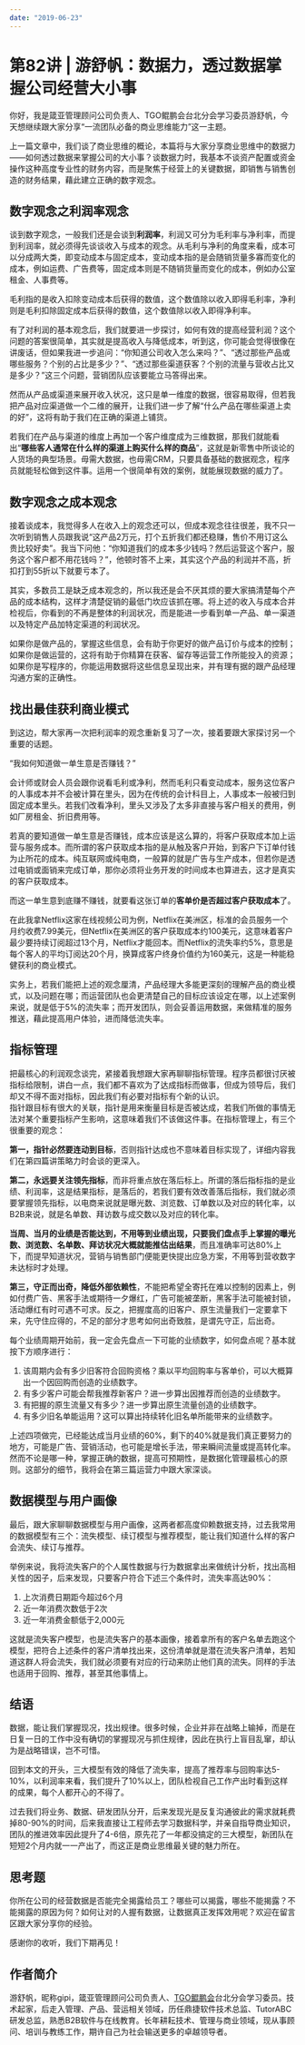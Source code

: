 ```yaml
---
date: "2019-06-23"
---  
```

      
# 第82讲 | 游舒帆：数据力，透过数据掌握公司经营大小事
你好，我是箴亚管理顾问公司负责人、TGO鲲鹏会台北分会学习委员游舒帆，今天想继续跟大家分享“一流团队必备的商业思维能力”这一主题。

上一篇文章中，我们谈了商业思维的概论，本篇将与大家分享商业思维中的数据力——如何透过数据来掌握公司的大小事？谈数据力时，我基本不谈资产配置或资金操作这种高度专业性的财务内容，而是聚焦于经营上的关键数据，即销售与销售创造的财务结果，藉此建立正确的数字观念。

## 数字观念之利润率观念

谈到数字观念，一般我们还是会谈到**利润率**，利润又可分为毛利率与净利率，而提到利润率，就必须得先谈谈收入与成本的观念。从毛利与净利的角度来看，成本可以分成两大类，即变动成本与固定成本，变动成本指的是会随销货量多寡而变化的成本，例如运费、广告费等，固定成本则是不随销货量而变化的成本，例如办公室租金、人事费等。

毛利指的是收入扣除变动成本后获得的数值，这个数值除以收入即得毛利率，净利则是毛利扣除固定成本后获得的数值，这个数值除以收入即得净利率。

有了对利润的基本观念后，我们就要进一步探讨，如何有效的提高经营利润？这个问题的答案很简单，其实就是提高收入与降低成本，听到这，你可能会觉得很像在讲废话，但如果我进一步追问：“你知道公司收入怎么来吗？”、“透过那些产品或哪些服务？个别的占比是多少？”、“透过那些渠道获客？个别的流量与营收占比又是多少？”这三个问题，营销团队应该要能立马答得出来。

<!-- [[[read_end]]] -->

然而从产品或渠道来展开收入状况，这只是单一维度的数据，很容易取得，但若我把产品对应渠道做一个二维的展开，让我们进一步了解“什么产品在哪些渠道上卖的好”，这将有助于我们在正确的渠道上铺货。

若我们在产品与渠道的维度上再加一个客户维度成为三维数据，那我们就能看出“**哪些客人通常在什么样的渠道上购买什么样的商品**”，这就是新零售中所谈论的人货场的典型场景。毋需大数据，也毋需CRM，只要具备基础的数据观念，程序员就能轻松做到这件事。运用一个很简单有效的案例，就能展现数据的威力了。

## 数字观念之成本观念

接着谈成本，我觉得多人在收入上的观念还可以，但成本观念往往很差，我不只一次听到销售人员跟我说“这产品2万元，打个五折我们都还稳赚，售价不用订这么贵比较好卖”。我当下问他：“你知道我们的成本多少钱吗？然后运营这个客户，服务这个客户都不用花钱吗？”，他顿时答不上来，其实这个产品的利润并不高，折扣打到55折以下就要亏本了。

其实，多数员工是缺乏成本观念的，所以我还是会不厌其烦的要大家搞清楚每个产品的成本结构，这样才清楚促销的最低门坎应该抓在哪。将上述的收入与成本合并检视后，你看到的不再是整体的利润状况，而是能进一步看到单一产品、单一渠道以及特定产品加特定渠道的利润状况。

如果你是做产品的，掌握这些信息，会有助于你更好的做产品订价与成本的控制；如果你是做运营的，这将有助于你精算在获客、留存等运营工作所能投入的资源；如果你是写程序的，你能运用数据将这些信息呈现出来，并有理有据的跟产品经理沟通方案的正确性。

## 找出最佳获利商业模式

到这边，帮大家再一次把利润率的观念重新复习了一次，接着要跟大家探讨另一个重要的话题。

“我如何知道做一单生意是否赚钱？”

会计师或财会人员会跟你说看毛利或净利，然而毛利只看变动成本，服务这位客户的人事成本并不会被计算在里头，因为在传统的会计科目上，人事成本一般被归到固定成本里头。若我们改看净利，里头又涉及了太多非直接与客户相关的费用，例如厂房租金、折旧费用等。

若真的要知道做一单生意是否赚钱，成本应该是这么算的，将客户获取成本加上运营与服务成本。而所谓的客户获取成本指的是从触及客户开始，到客户下订单付钱为止所花的成本。纯互联网或纯电商，一般算的就是广告与生产成本，但若你是透过电销或面销来完成订单，那你必须将业务开发的时间成本也算进去，这才是真实的客户获取成本。

而这一单生意到底赚不赚钱，就要看这张订单的**客单价是否超过客户获取成本**了。

在此我拿Netflix这家在线视频公司为例，Netflix在美洲区，标准的会员服务一个月约收费7.99美元，但Netflix在美洲区的客户获取成本约100美元，这意味着客户最少要持续订阅超过13个月，Netflix才能回本。而Netflix的流失率约5\%，意思是每个客人的平均订阅达20个月，换算成客户终身价值约为160美元，这是一种能稳健获利的商业模式。

实务上，若我们能把上述的观念厘清，产品经理大多能更深刻的理解产品的商业模式，以及问题在哪；而运营团队也会更清楚自己的目标应该设定在哪，以上述案例来说，就是低于5\%的流失率；而开发团队，则会妥善运用数据，来做精准的服务推送，藉此提高用户体验，进而降低流失率。

## 指标管理

把最核心的利润观念谈完，紧接着我想跟大家再聊聊指标管理。程序员都很讨厌被指标给限制，讲白一点，我们都不喜欢为了达成指标而做事，但成为领导后，我们却又不得不面对指标，因此我们有必要对指标有个新的认识。  
指针跟目标有很大的关联，指针是用来衡量目标是否被达成，若我们所做的事情无法对某个重要指标产生影响，这意味着我们不该做这件事。在指标管理上，有三个很重要的观念：

**第一，指针必然要连动到目标**，否则指针达成也不意味着目标实现了，详细内容我们在第四篇讲策略力时会谈的更深入。

**第二，永远要关注领先指标**，而非将重点放在落后标上。所谓的落后指标指的是业绩、利润率，这是结果指标，是落后的，若我们要有效改善落后指标，我们就必须要掌握领先指标，以电商来说就是曝光数、浏览数、订单数以及对应的转化率，以B2B来说，就是名单数、拜访数与成交数以及对应的转化率。

**当周、当月的业绩是否能达到，不用等到业绩出现，只要我们盘点手上掌握的曝光数、浏览数、名单数、拜访状况大概就能推估出结果**，而且准确率可达80\%上下，而提早知道状况，营销与销售部门便能更快提出应急方案，不用等到营收数字未达标时才处理。

**第三，守正而出奇，降低外部依赖性**，不能把希望全寄托在难以控制的因素上，例如付费广告、黑客手法或期待一夕爆红，广告可能被垄断，黑客手法可能被封锁，活动爆红有时可遇不可求。反之，把握度高的旧客户、原生流量我们一定要拿下来，先守住应得的，不足的部分才思考如何出奇致胜，是谓先守正，后出奇。

每个业绩周期开始前，我一定会先盘点一下可能的业绩数字，如何盘点呢？基本就按下方顺序进行：

1.  该周期内会有多少旧客符合回购资格？乘以平均回购率与客单价，可以大概算出一个因回购而创造的业绩数字。
2.  有多少客户可能会帮我推荐新客户？进一步算出因推荐而创造的业绩数字。
3.  有把握的原生流量又有多少？进一步算出原生流量创造的业绩数字。
4.  有多少旧名单能运用？这可以算出持续转化旧名单所能带来的业绩数字。

上述四项做完，已经能达成当月业绩的60\%，剩下的40\%就是我们真正要努力的地方，可能是广告、营销活动，也可能是增长手法，带来瞬间流量或提高转化率。然而不论是哪一种，掌握正确的数据，提高可预期性，是数据化管理最核心的原则。这部分的细节，我将会在第三篇运营力中跟大家深谈。

## 数据模型与用户画像

最后，跟大家聊聊数据模型与用户画像，这两者都高度仰赖数据支持，过去我常用的数据模型有三个：流失模型、续订模型与推荐模型，能让我们知道什么样的客户会流失、续订与推荐。

举例来说，我将流失客户的个人属性数据与行为数据拿出来做统计分析，找出高相关性的因子，后来发现，只要客户符合下述三个条件时，流失率高达90\%：

1.  上次消费日期距今超过6个月
2.  近一年消费次数低于2次
3.  近一年消费金额低于2,000元

这就是流失客户模型，也是流失客户的基本画像，接着拿所有的客户名单去跑这个模型，把符合上述条件的客户清单找出来，这份清单就是潜在流失客户清单，若知道这群人将会流失，我们就必须要有对应的行动来防止他们真的流失。同样的手法也适用于回购、推荐，甚至其他事情上。

## 结语

数据，能让我们掌握现况，找出规律。很多时候，企业并非在战略上输掉，而是在日复一日的工作中没有确切的掌握现况与抓住规律，因此在执行上盲目乱窜，却认为是战略错误，岂不可惜。

回到本文的开头，三大模型有效的降低了流失率，提高了推荐率与回购率达5-10\%，以利润率来看，我们提升了10\%以上，团队检视自己工作产出时看到这样的成果，每个人都开心的不得了。

过去我们将业务、数据、研发团队分开，后来发现光是反复沟通彼此的需求就耗费掉80-90\%的时间，后来我直接让工程师去学习数据科学，并亲自指导商业知识，团队的推进效率因此提升了4-6倍，原先花了一年都没搞定的三大模型，新团队在短短2个月内就一一产出了，而这正是商业思维最关键的魅力所在。

## 思考题

你所在公司的经营数据是否能完全揭露给员工？哪些可以揭露，哪些不能揭露？不能揭露的原因为何？如何让对的人握有数据，让数据真正发挥效用呢？欢迎在留言区跟大家分享你的经验。

感谢你的收听，我们下期再见！

## 作者简介

游舒帆，昵称gipi，箴亚管理顾问公司负责人、[TGO鲲鹏会](https://tgo.geekbang.org)台北分会学习委员。技术起家，后走入管理、产品、营运相关领域，历任鼎捷软件技术总监、TutorABC研发总监，熟悉B2B软件与在线教育。长年耕耘技术、管理与商业领域，现从事顾问、培训与教练工作，期许自己为社会输送更多的卓越领导者。